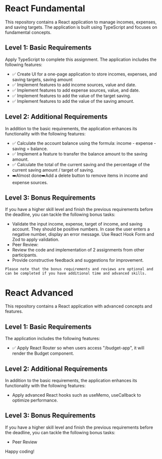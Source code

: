 # React Fundamental

This repository contains a React application to manage incomes, expenses, and saving targets. The application is built using TypeScript and focuses on fundamental concepts.

## Level 1: Basic Requirements

Apply TypeScript to complete this assignment. The application includes the following features:

- ✅ Create UI for a one-page application to store incomes, expenses, and saving targets, saving amount
- ✅ Implement features to add income sources, value and date.
- ✅ Implement features to add expense sources, value, and date.
- ✅ Implement features to add the value of the target saving.
- ✅ Implement features to add the value of the saving amount.

## Level 2: Additional Requirements

In addition to the basic requirements, the application enhances its functionality with the following features:

- ✅ Calculate the account balance using the formula: income - expense - saving = balance.
- ✅ Implement a feature to transfer the balance amount to the saving amount.
- ✅ Calculate the total of the current saving and the percentage of the current saving amount / target of saving.
- ➡️Almost done➡️Add a delete button to remove items in income and expense sources.

## Level 3: Bonus Requirements

If you have a higher skill level and finish the previous requirements before the deadline, you can tackle the following bonus tasks:

- Validate the input income, expense, target of income, and saving account. They should be positive numbers. In case the user enters a negative number, display an error message. Use React Hook Form and Zod to apply validation.
- Peer Review:
- Review the code and implementation of 2 assignments from other participants.
- Provide constructive feedback and suggestions for improvement.


`Please note that the bonus requirements and reviews are optional and can be completed if you have additional time and advanced skills.`


# React Advanced

This repository contains a React application with advanced concepts and features.

## Level 1: Basic Requirements

The application includes the following features:

- ✅ Apply React Router so when users access "/budget-app", it will render the Budget component.

## Level 2: Additional Requirements

In addition to the basic requirements, the application enhances its functionality with the following features:

- Apply advanced React hooks such as useMemo, useCallback to optimize performance.

## Level 3: Bonus Requirements

If you have a higher skill level and finish the previous requirements before the deadline, you can tackle the following bonus tasks:

- Peer Review

Happy coding!
